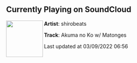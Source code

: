 ## Currently Playing on SoundCloud

[<img align="left" width="100" src="https://i1.sndcdn.com/artworks-lqwZWBQbeFajAxd5-1S2org-t500x500.jpg">](https://soundcloud.com/shiro-beats/akuma-no-ko-w-matonges)

**Artist**: shirobeats 

**Track**: Akuma no Ko w/ Matonges

Last updated at 03/09/2022 06:56

